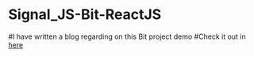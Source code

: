 # Signal_JS-Bit-ReactJS
#I have written a blog regarding on this Bit project demo
#Check it out in [here](https://medium.com/bitsrc/signals-in-javascript-da119a632f6c)
